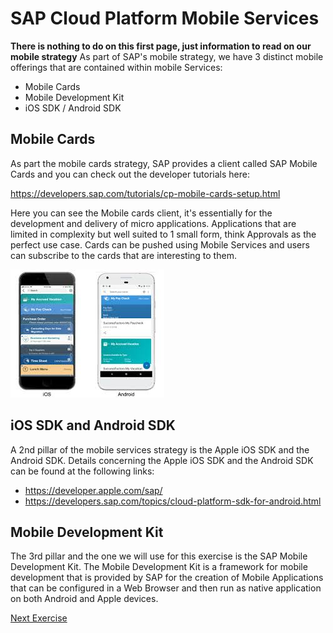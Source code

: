 # SAP Cloud Platform Mobile Services
**There is nothing to do on this first page, just information to read on our mobile strategy**
As part of SAP's mobile strategy, we have 3 distinct mobile offerings that are contained within mobile Services:
- Mobile Cards
- Mobile Development Kit
- iOS SDK / Android SDK

## Mobile Cards
As part the mobile cards strategy, SAP provides a client called SAP Mobile Cards and you can check out the developer tutorials here:

https://developers.sap.com/tutorials/cp-mobile-cards-setup.html

Here you can see the Mobile cards client, it's essentially for the development and delivery of micro applications. Applications that are limited in complexity but well suited to 1 small form, think Approvals as the perfect use case. Cards can be pushed using Mobile Services and users can subscribe to the cards that are interesting to them.

![MobileCards](images/mobilecards.jpg)

## iOS SDK and Android SDK

A 2nd pillar of the mobile services strategy is the Apple iOS SDK and the Android SDK. Details concerning the Apple iOS SDK and the Android SDK can be found at the following links:
- https://developer.apple.com/sap/
- https://developers.sap.com/topics/cloud-platform-sdk-for-android.html

## Mobile Development Kit

The 3rd pillar and the one we will use for this exercise is the SAP Mobile Development Kit. The Mobile Development Kit is a framework for mobile development that is provided by SAP for the creation of Mobile Applications that can be configured in a Web Browser and then run as native application on both Android and Apple devices. 

[Next Exercise](Part1.md)
